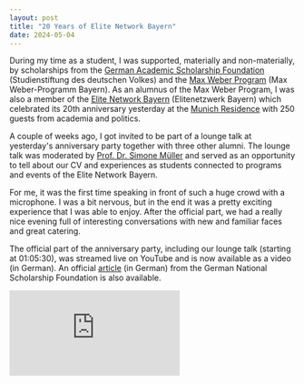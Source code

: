 ```yaml
---
layout: post
title: "20 Years of Elite Network Bayern"
date: 2024-05-04
---
```


During my time as a student, I was supported, materially and non-materially, by scholarships from the [German Academic Scholarship Foundation](https://www.studienstiftung.de/en) (Studienstiftung des deutschen Volkes) and the [Max Weber Program](https://www.elitenetzwerk.bayern.de/en/home/funding-programs/max-weber-program) (Max Weber-Programm Bayern).
As an alumnus of the Max Weber Program, I was also a member of the [Elite Network Bayern](https://www.elitenetzwerk.bayern.de/en/home) (Elitenetzwerk Bayern) which celebrated its 20th anniversary yesterday at the [Munich Residence](https://www.residenz-muenchen.de/englisch/tourist/index.htm) with 250 guests from academia and politics.

A couple of weeks ago, I got invited to be part of a lounge talk at yesterday's anniversary party together with three other alumni.
The lounge talk was moderated by [Prof. Dr. Simone Müller](https://www.uni-augsburg.de/en/fakultaet/philhist/professuren/geschichte/umweltgeschichte/team/prof-dr-simone-muller/) and served as an opportunity to tell about our CV and experiences as students connected to programs and events of the Elite Network Bayern.

For me, it was the first time speaking in front of such a huge crowd with a microphone.
I was a bit nervous, but in the end it was a pretty exciting experience that I was able to enjoy.
After the official part, we had a really nice evening full of interesting conversations with new and familiar faces and great catering.

The official part of the anniversary party, including our lounge talk (starting at 01:05:30), was streamed live on YouTube and is now available as a video (in German).
An official [article](https://www.studienstiftung.de/max-weber-programm/das-max-weber-programm/20) (in German) from the German National Scholarship Foundation is also available.

<div class="video-container">
    <iframe src="https://www.youtube.com/embed/mMZLt7FMJPA?si=GDTlya4hi3-UYvPa" frameborder="0" allowfullscreen></iframe>
</div>

